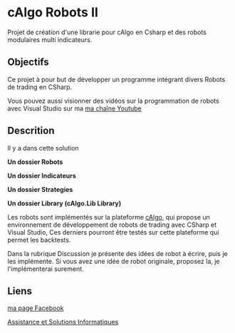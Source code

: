 # **cAlgo Robots II**

Projet de création d'une librarie pour cAlgo en Csharp et des robots modulaires multi indicateurs.

## Objectifs

Ce projet à pour but de développer un programme intégrant divers Robots de trading en CSharp.

Vous pouvez aussi visionner des vidéos sur la programmation de robots avec Visual Studio sur ma [ma chaîne Youtube](https://www.youtube.com/watch?v=jNHK04wC8vA&list=PLw0gAndxrtrFXkPCeUVqGwLrook-JeUTz)

## Descrition

Il y a dans cette solution

**Un dossier Robots**

**Un dossier Indicateurs**

**Un dossier Strategies**

**Un dossier Library (cAlgo.Lib Library)**

Les robots sont implémentés sur la plateforme [cAlgo](http://www.spotware.com), qui propose un environnement de développement de robots de trading avec CSharp et Visual Studio, Ces derniers pourront être testés sur cette plateforme qui permet les backtests.

Dans la rubrique Discussion je présente des idées de robot à écrire, puis je les implémente. Si vous avez une idée de robot originale, proposez la, je l'implémenterai surement.

## Liens

[ma page Facebook](https://www.facebook.com/ab.hacid)

[Assistance et Solutions Informatiques](http://www.dpaninfor.ovh)
